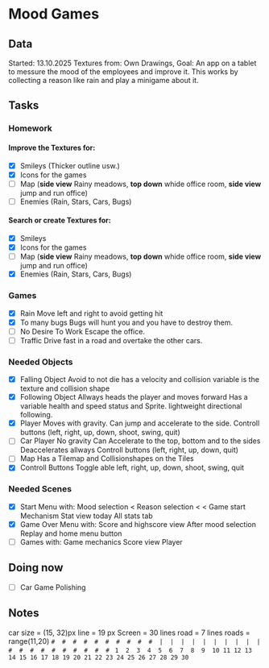 # Mood Games

## Data
Started: 13.10.2025
Textures from:
	Own Drawings,
Goal:
	An app on a tablet to messure the mood of the employees and improve it. 
	This works by collecting a reason like rain and play a minigame about it.

## Tasks
### Homework
#### Improve the Textures for:
- [x] Smileys (Thicker outline usw.)
- [x] Icons for the games
- [ ] Map (**side view** Rainy meadows, **top down** whide office room, **side view** jump and run office)
- [ ] Enemies (Rain, Stars, Cars, Bugs)
#### Search or create Textures for:
- [x] Smileys
- [x] Icons for the games
- [ ] Map (**side view** Rainy meadows, **top down** whide office room, **side view** jump and run office)
- [x] Enemies (Rain, Stars, Cars, Bugs)

### Games
- [x] Rain
	Move left and right to avoid getting hit
- [x] To many bugs
	Bugs will hunt you and you have to destroy them.
- [ ] No Desire To Work
	Escape the office.
- [ ] Traffic
	Drive fast in a road and overtake the other cars.

### Needed Objects
- [x] Falling Object
	Avoid to not die
	has a velocity and collision
	variable is the texture and collision shape
- [x] Following Object
	Allways heads the player and moves forward
	Has a variable health and speed status and Sprite.
	lightweight directional following.
- [x] Player
	Moves with gravity.
	Can jump and accelerate to the side.
	Controll buttons (left, right, up, down, shoot, swing, quit)
- [ ] Car Player
	No gravity
	Can Accelerate to the top, bottom and to the sides
	Deaccelerates allways
	Controll buttons (left, right, up, down, quit)
- [ ] Map
	Has a Tilemap and Collisionshapes on the Tiles
- [x] Controll Buttons
	Toggle able left, right, up, down, shoot, swing, quit

### Needed Scenes
- [x] Start Menu with:
	Mood selection
	< Reason selection
	< < Game start Mechanism
	Stat view today
	All stats tab
- [x] Game Over Menu with:
	Score and highscore view
	After mood selection
	Replay and home menu button
- [ ] Games with:
	Game mechanics
	Score view
	Player

## Doing now
- [ ] Car Game Polishing


## Notes

car size = (15, 32)px
line = 19 px
Screen = 30 lines
road = 7 lines
roads = range(11,20)
`#  #  #  #  #  #  #  #  #  #  |  |  |  |  |  |  |  |  |  |  #  #  #  #  #  #  #  #  #  # `
`1  2  3  4  5  6  7  8  9  10 11 12 13 14 15 16 17 18 19 20 21 22 23 24 25 26 27 28 29 30`
